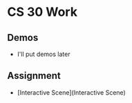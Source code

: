 # CS 30 Work

## Demos
- I'll put demos later

## Assignment
- [Interactive Scene](Interactive Scene)